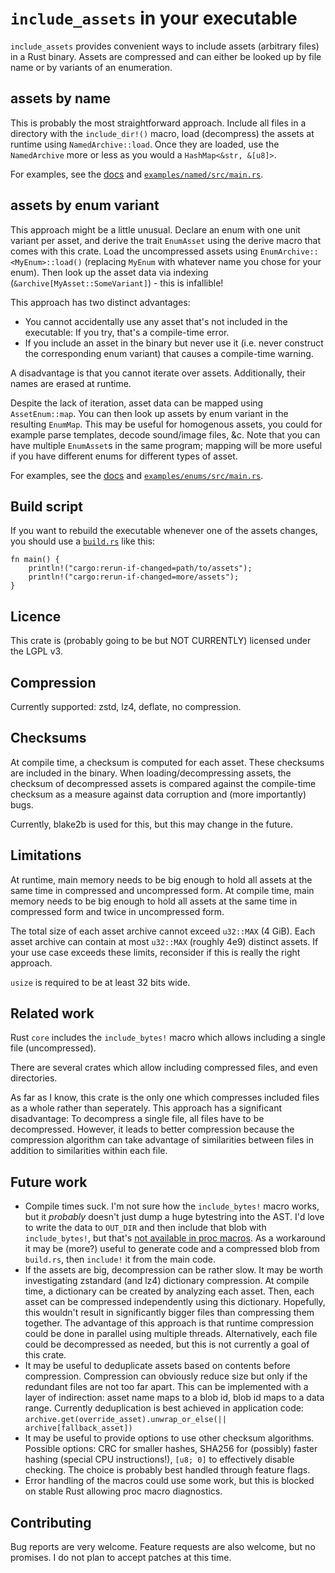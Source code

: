 # `include_assets` in your executable

`include_assets` provides convenient ways to include assets (arbitrary files) in a Rust binary.
Assets are compressed and can either be looked up by file name or by variants of an enumeration.


## assets by name

This is probably the most straightforward approach.
Include all files in a directory with the `include_dir!()` macro, load (decompress) the assets at runtime using `NamedArchive::load`.
Once they are loaded, use the `NamedArchive` more or less as you would a `HashMap<&str, &[u8]>`.

For examples, see the [docs](https://docs.rs/crate/include_assets/latest/include_assets/macro.include_dir.html) and [`examples/named/src/main.rs`](examples/named/src/main.rs).


## assets by enum variant

This approach might be a little unusual.
Declare an enum with one unit variant per asset, and derive the trait `EnumAsset` using the derive macro that comes with this crate.
Load the uncompressed assets using `EnumArchive::<MyEnum>::load()` (replacing `MyEnum` with whatever name you chose for your enum).
Then look up the asset data via indexing (`&archive[MyAsset::SomeVariant]`) - this is infallible!

This approach has two distinct advantages:

- You cannot accidentally use any asset that's not included in the executable: If you try, that's a compile-time error.
- If you include an asset in the binary but never use it (i.e. never construct the corresponding enum variant) that causes a compile-time warning.

A disadvantage is that you cannot iterate over assets.
Additionally, their names are erased at runtime.

Despite the lack of iteration, asset data can be mapped using `AssetEnum::map`.
You can then look up assets by enum variant in the resulting `EnumMap`.
This may be useful for homogenous assets, you could for example parse templates, decode sound/image files, &c.
Note that you can have multiple `EnumAsset`s in the same program; mapping will be more useful if you have different enums for different types of asset.

For examples, see the [docs](https://docs.rs/crate/include_assets/latest/include_assets/struct.EnumArchive.html) and [`examples/enums/src/main.rs`](examples/enums/src/main.rs).

## Build script

If you want to rebuild the executable whenever one of the assets changes, you should use a [`build.rs`](https://doc.rust-lang.org/cargo/reference/build-scripts.html) like this:

```
fn main() {
    println!("cargo:rerun-if-changed=path/to/assets");
    println!("cargo:rerun-if-changed=more/assets");
}
```


## Licence

This crate is (probably going to be but NOT CURRENTLY) licensed under the LGPL v3.


## Compression

Currently supported: zstd, lz4, deflate, no compression.


## Checksums

At compile time, a checksum is computed for each asset.
These checksums are included in the binary.
When loading/decompressing assets, the checksum of decompressed assets is compared against the compile-time checksum as a measure against data corruption and (more importantly) bugs.

Currently, blake2b is used for this, but this may change in the future.


## Limitations

At runtime, main memory needs to be big enough to hold all assets at the same time in compressed and uncompressed form.
At compile time, main memory needs to be big enough to hold all assets at the same time in compressed form and twice in uncompressed form.

The total size of each asset archive cannot exceed `u32::MAX` (4 GiB).
Each asset archive can contain at most `u32::MAX` (roughly 4e9) distinct assets.
If your use case exceeds these limits, reconsider if this is really the right approach.

`usize` is required to be at least 32 bits wide.


## Related work

Rust `core` includes the `include_bytes!` macro which allows including a single file (uncompressed).

There are several crates which allow including compressed files, and even directories.

As far as I know, this crate is the only one which compresses included files as a whole rather than seperately.
This approach has a significant disadvantage: To decompress a single file, all files have to be decompressed.
However, it leads to better compression because the compression algorithm can take advantage of similarities between files in addition to similarities within each file.


## Future work

- Compile times suck.
  I'm not sure how the `include_bytes!` macro works, but it _probably_ doesn't just dump a huge bytestring into the AST.
  I'd love to write the data to `OUT_DIR` and then include that blob with `include_bytes!`, but that's [not available in proc macros](https://github.com/rust-lang/cargo/issues/9084).
  As a workaround it may be (more?) useful to generate code and a compressed blob from `build.rs`, then `include!` it from the main code.
- If the assets are big, decompression can be rather slow.
  It may be worth investigating zstandard (and lz4) dictionary compression.
  At compile time, a dictionary can be created by analyzing each asset.
  Then, each asset can be compressed independently using this dictionary.
  Hopefully, this wouldn't result in significantly bigger files than compressing them together.
  The advantage of this approach is that runtime compression could be done in parallel using multiple threads.
  Alternatively, each file could be decompressed as needed, but this is not currently a goal of this crate.
- It may be useful to deduplicate assets based on contents before compression.
  Compression can obviously reduce size but only if the redundant files are not too far apart.
  This can be implemented with a layer of indirection: asset name maps to a blob id, blob id maps to a data range.
  Currently deduplication is best achieved in application code: `archive.get(override_asset).unwrap_or_else(|| archive[fallback_asset])`
- It may be useful to provide options to use other checksum algorithms.
  Possible options: CRC for smaller hashes, SHA256 for (possibly) faster hashing (special CPU instructions!), `[u8; 0]` to effectively disable checking.
  The choice is probably best handled through feature flags.
- Error handling of the macros could use some work, but this is blocked on stable Rust allowing proc macro diagnostics.


## Contributing

Bug reports are very welcome.
Feature requests are also welcome, but no promises.
I do not plan to accept patches at this time.

